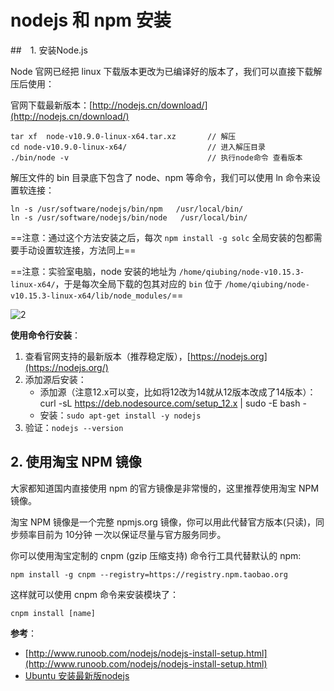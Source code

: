 # nodejs 和 npm 安装

##　1. 安装Node.js

Node 官网已经把 linux 下载版本更改为已编译好的版本了，我们可以直接下载解压后使用：

官网下载最新版本：[http://nodejs.cn/download/](http://nodejs.cn/download/)

```shell
tar xf  node-v10.9.0-linux-x64.tar.xz       // 解压
cd node-v10.9.0-linux-x64/                  // 进入解压目录
./bin/node -v                               // 执行node命令 查看版本
```

解压文件的 bin 目录底下包含了 node、npm 等命令，我们可以使用 ln 命令来设置软连接：

```shell
ln -s /usr/software/nodejs/bin/npm   /usr/local/bin/
ln -s /usr/software/nodejs/bin/node   /usr/local/bin/
```

==注意：通过这个方法安装之后，每次 `npm install -g solc` 全局安装的包都需要手动设置软连接，方法同上==

==注意：实验室电脑，node 安装的地址为 `/home/qiubing/node-v10.15.3-linux-x64/`，于是每次全局下载的包其对应的 `bin` 位于 `/home/qiubing/node-v10.15.3-linux-x64/lib/node_modules/`==

![2](http://ww1.sinaimg.cn/large/006alGmrly1g2jq6ewtiuj30m70dnaj8.jpg)

**使用命令行安装**：

1. 查看官网支持的最新版本（推荐稳定版），[https://nodejs.org](https://nodejs.org/)
2. 添加源后安装：
   - 添加源（注意12.x可以变，比如将12改为14就从12版本改成了14版本）：curl -sL https://deb.nodesource.com/setup_12.x | sudo -E bash -
   - 安装：`sudo apt-get install -y nodejs`
3. 验证：`nodejs --version`

## 2. 使用淘宝 NPM 镜像

大家都知道国内直接使用 npm 的官方镜像是非常慢的，这里推荐使用淘宝 NPM 镜像。

淘宝 NPM 镜像是一个完整 npmjs.org 镜像，你可以用此代替官方版本(只读)，同步频率目前为 10分钟 一次以保证尽量与官方服务同步。

你可以使用淘宝定制的 cnpm (gzip 压缩支持) 命令行工具代替默认的 npm:

```shell
npm install -g cnpm --registry=https://registry.npm.taobao.org
```

这样就可以使用 cnpm 命令来安装模块了：

```shell
cnpm install [name]
```

**参考**：

- [http://www.runoob.com/nodejs/nodejs-install-setup.html](http://www.runoob.com/nodejs/nodejs-install-setup.html)
- [Ubuntu 安装最新版nodejs](https://www.cnblogs.com/feiquan/p/11223487.html)
